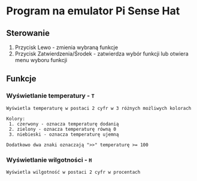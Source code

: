 # Program na emulator Pi Sense Hat

## Sterowanie

1. Przycisk Lewo - zmienia wybraną funkcje
1. Przycisk Zatwierdzenia/Środek - zatwierdza wybór funkcji lub otwiera menu wyboru funkcji 

## Funkcje

### Wyświetlanie temperatury - `T`
    Wyświetla temperaturę w postaci 2 cyfr w 3 różnych możliwych kolorach
    
    Kolory:
     1. czerwony - oznacza temperaturę dodanią
     2. zielony - oznacza temperaturę równą 0
     3. niebieski - oznacza temperaturę ujemną

    Dodatkowo dwa znaki oznaczają ">>" temperaturę >= 100 

### Wyświetlanie wilgotności - `H`
    Wyświetla wilgotność w postaci 2 cyfr w procentach 